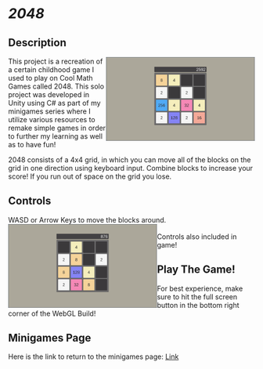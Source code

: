 # *2048*

## Description
<img align="right" width="304.128" height="171.072" src="https://github.com/SergeiBak/PersonalWebsite/blob/master/images/2048.png?raw=true">
This project is a recreation of a certain childhood game I used to play on Cool Math Games called 2048. This solo project was developed in Unity using C# as part of my minigames series where I utilize various resources to remake simple games in order to further my learning as well as to have fun!   

2048 consists of a 4x4 grid, in which you can move all of the blocks on the grid in one direction using keyboard input. Combine blocks to increase your score! If you run out of space on the grid you lose.   

## Controls
WASD or Arrow Keys to move the blocks around.   
<img align="left" width="304.128" height="171.072" src="https://github.com/SergeiBak/PersonalWebsite/blob/master/images/Minigames.png?raw=true">   
Controls also included in game!   

## Play The Game!
For best experience, make sure to hit the full screen button in the bottom right corner of the WebGL Build!

## Minigames Page
Here is the link to return to the minigames page: [Link](https://sergeibak.github.io/PersonalWebsite/)
